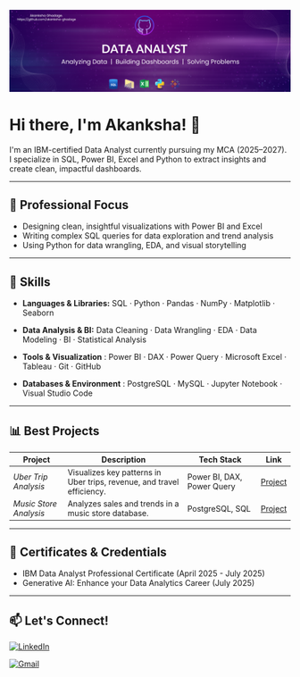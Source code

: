 <p align="center">
  <img src="github-banner1.png" alt="GitHub Banner" />
</p>


# Hi there, I'm Akanksha! 👋

I'm an IBM-certified Data Analyst currently pursuing my MCA (2025–2027).
I specialize in SQL, Power BI, Excel and Python to extract insights and create clean, impactful dashboards.

---

## 🚀 Professional Focus
- Designing clean, insightful visualizations with Power BI and Excel
- Writing complex SQL queries for data exploration and trend analysis
- Using Python for data wrangling, EDA, and visual storytelling

---

## 🧰 Skills

- **Languages & Libraries:** SQL · Python · Pandas · NumPy · Matplotlib · Seaborn

- **Data Analysis & BI:** Data Cleaning · Data Wrangling · EDA · Data Modeling · BI · Statistical Analysis

- **Tools & Visualization** : Power BI · DAX · Power Query · Microsoft Excel · Tableau · Git · GitHub

- **Databases & Environment** : PostgreSQL · MySQL · Jupyter Notebook · Visual Studio Code 

---

## 📊 Best Projects

|  Project | Description |   Tech Stack |  Link |
|----------------|-------------------|----------------|------|
| *Uber Trip Analysis* | Visualizes key patterns in Uber trips, revenue, and travel efficiency. | Power BI, DAX, Power Query | [Project](https://github.com/akanksha-ghadage/Uber-Trip-Analysis-PowerBI) |
| *Music Store Analysis* | Analyzes sales and trends in a music store database. | PostgreSQL, SQL | [Project](https://github.com/akanksha-ghadage/Music-Store-SQL-Analysis) |

---
## 📜 Certificates & Credentials
- IBM Data Analyst Professional Certificate  (April 2025 - July 2025)  
- Generative AI: Enhance your Data Analytics Career  (July 2025)

---

## 📫 Let's Connect!
[![LinkedIn](https://img.shields.io/badge/LinkedIn-Akanksha%20Ghadage-blue?style=flat-square&logo=linkedin)](https://www.linkedin.com/in/akanksha-ghadage?lipi=urn%3Ali%3Apage%3Ad_flagship3_profile_view_base_contact_details%3B93M7RqwfSj2xzt45OQyNWA%3D%3D)

[![Gmail](https://img.shields.io/badge/Gmail-akankshaghadage15@gmail.com-red?style=flat-square&logo=gmail)](mailto:akankshaghadage15@gmail.com)


